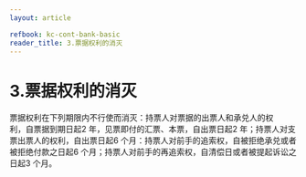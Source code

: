 ```yaml
---
layout: article

refbook: kc-cont-bank-basic
reader_title: 3.票据权利的消灭
---
```


# 3.票据权利的消灭

票据权利在下列期限内不行使而消灭：持票人对票据的出票人和承兑人的权<br />
      利，自票据到期日起2 年，见票即付的汇票、本票，自出票日起2 年；持票人对支<br />
      票出票人的权利，自出票日起6 个月：持票人对前手的追索权，自被拒绝承兑或者<br />
      被拒绝付款之日起6 个月；持票人对前手的再追索权，自清偿日或者被提起诉讼之<br />
    日起3 个月。